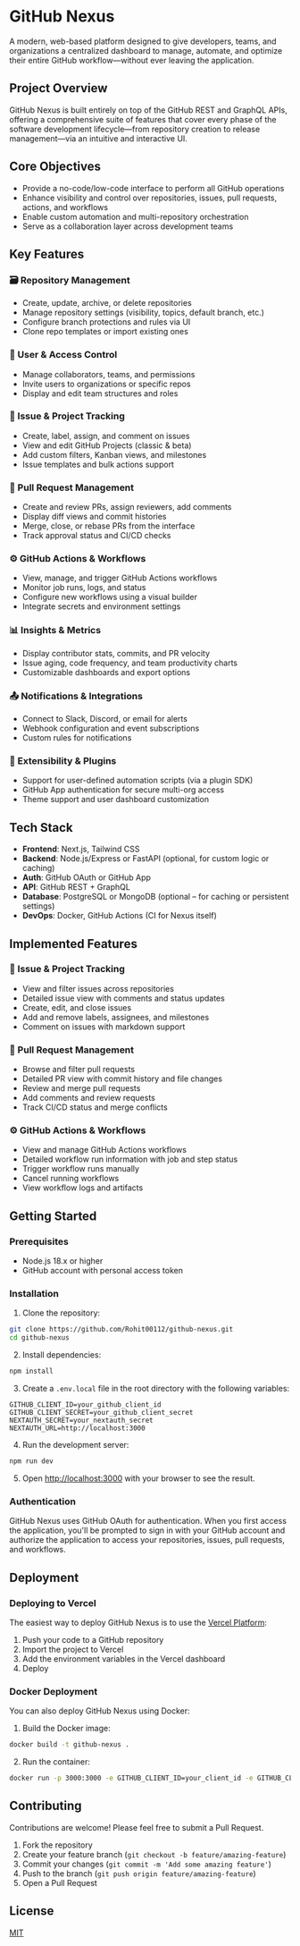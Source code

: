 # GitHub Nexus

A modern, web-based platform designed to give developers, teams, and organizations a centralized dashboard to manage, automate, and optimize their entire GitHub workflow—without ever leaving the application.

## Project Overview

GitHub Nexus is built entirely on top of the GitHub REST and GraphQL APIs, offering a comprehensive suite of features that cover every phase of the software development lifecycle—from repository creation to release management—via an intuitive and interactive UI.

## Core Objectives

- Provide a no-code/low-code interface to perform all GitHub operations
- Enhance visibility and control over repositories, issues, pull requests, actions, and workflows
- Enable custom automation and multi-repository orchestration
- Serve as a collaboration layer across development teams

## Key Features

### 🗃️ Repository Management
- Create, update, archive, or delete repositories
- Manage repository settings (visibility, topics, default branch, etc.)
- Configure branch protections and rules via UI
- Clone repo templates or import existing ones

### 👥 User & Access Control
- Manage collaborators, teams, and permissions
- Invite users to organizations or specific repos
- Display and edit team structures and roles

### 🐞 Issue & Project Tracking
- Create, label, assign, and comment on issues
- View and edit GitHub Projects (classic & beta)
- Add custom filters, Kanban views, and milestones
- Issue templates and bulk actions support

### 🔀 Pull Request Management
- Create and review PRs, assign reviewers, add comments
- Display diff views and commit histories
- Merge, close, or rebase PRs from the interface
- Track approval status and CI/CD checks

### ⚙️ GitHub Actions & Workflows
- View, manage, and trigger GitHub Actions workflows
- Monitor job runs, logs, and status
- Configure new workflows using a visual builder
- Integrate secrets and environment settings

### 📊 Insights & Metrics
- Display contributor stats, commits, and PR velocity
- Issue aging, code frequency, and team productivity charts
- Customizable dashboards and export options

### 📤 Notifications & Integrations
- Connect to Slack, Discord, or email for alerts
- Webhook configuration and event subscriptions
- Custom rules for notifications

### 🧩 Extensibility & Plugins
- Support for user-defined automation scripts (via a plugin SDK)
- GitHub App authentication for secure multi-org access
- Theme support and user dashboard customization

## Tech Stack

- **Frontend**: Next.js, Tailwind CSS
- **Backend**: Node.js/Express or FastAPI (optional, for custom logic or caching)
- **Auth**: GitHub OAuth or GitHub App
- **API**: GitHub REST + GraphQL
- **Database**: PostgreSQL or MongoDB (optional – for caching or persistent settings)
- **DevOps**: Docker, GitHub Actions (CI for Nexus itself)

## Implemented Features

### 🐞 Issue & Project Tracking
- View and filter issues across repositories
- Detailed issue view with comments and status updates
- Create, edit, and close issues
- Add and remove labels, assignees, and milestones
- Comment on issues with markdown support

### 🔀 Pull Request Management
- Browse and filter pull requests
- Detailed PR view with commit history and file changes
- Review and merge pull requests
- Add comments and review requests
- Track CI/CD status and merge conflicts

### ⚙️ GitHub Actions & Workflows
- View and manage GitHub Actions workflows
- Detailed workflow run information with job and step status
- Trigger workflow runs manually
- Cancel running workflows
- View workflow logs and artifacts

## Getting Started

### Prerequisites
- Node.js 18.x or higher
- GitHub account with personal access token

### Installation

1. Clone the repository:
```bash
git clone https://github.com/Rohit00112/github-nexus.git
cd github-nexus
```

2. Install dependencies:
```bash
npm install
```

3. Create a `.env.local` file in the root directory with the following variables:
```
GITHUB_CLIENT_ID=your_github_client_id
GITHUB_CLIENT_SECRET=your_github_client_secret
NEXTAUTH_SECRET=your_nextauth_secret
NEXTAUTH_URL=http://localhost:3000
```

4. Run the development server:
```bash
npm run dev
```

5. Open [http://localhost:3000](http://localhost:3000) with your browser to see the result.

### Authentication

GitHub Nexus uses GitHub OAuth for authentication. When you first access the application, you'll be prompted to sign in with your GitHub account and authorize the application to access your repositories, issues, pull requests, and workflows.

## Deployment

### Deploying to Vercel

The easiest way to deploy GitHub Nexus is to use the [Vercel Platform](https://vercel.com):

1. Push your code to a GitHub repository
2. Import the project to Vercel
3. Add the environment variables in the Vercel dashboard
4. Deploy

### Docker Deployment

You can also deploy GitHub Nexus using Docker:

1. Build the Docker image:
```bash
docker build -t github-nexus .
```

2. Run the container:
```bash
docker run -p 3000:3000 -e GITHUB_CLIENT_ID=your_client_id -e GITHUB_CLIENT_SECRET=your_client_secret -e NEXTAUTH_SECRET=your_secret -e NEXTAUTH_URL=your_url github-nexus
```

## Contributing

Contributions are welcome! Please feel free to submit a Pull Request.

1. Fork the repository
2. Create your feature branch (`git checkout -b feature/amazing-feature`)
3. Commit your changes (`git commit -m 'Add some amazing feature'`)
4. Push to the branch (`git push origin feature/amazing-feature`)
5. Open a Pull Request

## License

[MIT](LICENSE)
